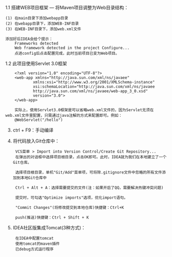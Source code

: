1.1 搭建WEB项目框架 — 将Maven项目调整为Web目录结构：

    (1) 在main目录下添加webapp目录
    (2) 在webapp目录下，添加WEB-INF目录
    (3) 在WEB-INF目录下，添加web.xml文件

    添加好后IDEA会给个提示：
        Frameworks detected
        Web framework detected in the project Configure...
        点进config后点击配置完成，此时当前项目已变为Web项目。
    
1.2 此项目使用Servlet 3.0框架

        <?xml version="1.0" encoding="UTF-8"?>
        <web-app xmlns="http://java.sun.com/xml/ns/javaee"
                xmlns:xsi="http://www.w3.org/2001/XMLSchema-instance"
                xsi:schemaLocation="http://java.sun.com/xml/ns/javaee
                http://java.sun.com/xml/ns/javaee/web-app_3_0.xsd"
                version="3.0">
        </web-app>
        
        实际上，使用Servlet3.0框架是可以省略web.xml文件的，因为Servlet无须在web.xml文件里配置，只需通过java注解的方式来配置即可。例如：
        @WebServlet("/hello")
        
3. ctrl + F9：手动编译

4. 将代码放入Git仓库中：
    
        VCS菜单 > Import into Version Control/Create Git Repository...
        在弹出的对话框中选择项目根目录，点击OK即可。此时，IDEA就为我们在本地建立了一个Git仓库。
        
        选择项目根目录，单机"Git/Add"菜单项，可将除.gitignore文件中忽略的所有文件添加到本地Git仓库中
        
        Ctrl + Alt + A：选择需要提交的文件(注：如果开启了QQ，需要解决热键冲突问题)
        
        提交时，可勾选"Optimize imports"选项，优化import语句。
        
        "Commit Changes"(将修改提交到本地仓库)快捷键：Ctrl+K
        
        push(推送)快捷键：Ctrl + Shift + K
        
5. IDEA社区版集成Tomcat(3种方式)：

        在IDEA中配置tomcat
        使用tomcat的maven插件
        已debug方式运行程序